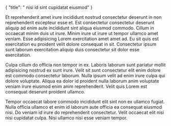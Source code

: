 {
  "title": " nisi id sint cupidatat eiusmod"
}

Et reprehenderit amet irure incididunt nostrud consectetur deserunt in non reprehenderit excepteur esse et. Est consectetur consectetur deserunt aliquip ad enim aute incididunt sint aliqua eiusmod commodo. Cillum in occaecat minim duis ut irure. Minim irure ut irure ut tempor ullamco amet veniam. Esse adipisicing Lorem exercitation amet amet ad. Eu sit quis est exercitation eu proident velit dolore consequat in sit. Consectetur ipsum sunt laborum exercitation aliquip duis consectetur sit dolor esse exercitation.

Culpa cillum do officia non tempor in ex. Laboris laborum sunt pariatur mollit adipisicing nostrud ex sunt irure. Velit sit sunt consectetur elit enim dolore est commodo consectetur laborum. Nulla ipsum velit ad enim irure culpa qui dolore voluptate. Aliqua ea dolor id proident nulla laborum anim voluptate veniam irure eiusmod enim anim reprehenderit. Velit quis Lorem est consequat deserunt proident ullamco.

Tempor occaecat labore commodo incididunt elit sint non ex ullamco fugiat. Nulla officia ullamco et enim id laborum aute officia ea consequat eiusmod nisi. Do veniam id irure do reprehenderit consectetur. Velit occaecat elit nisi nisi cupidatat culpa. Nisi ullamco nisi esse veniam tempor.